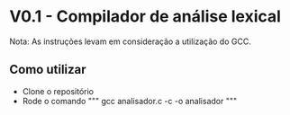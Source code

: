 # V0.1 - Compilador de análise lexical

Nota: As instruções levam em consideração a utilização do GCC.

## Como utilizar

- Clone o repositório
- Rode o comando
"""
gcc analisador.c -c -o analisador
"""

